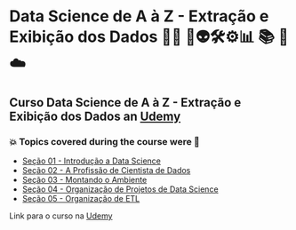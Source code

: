 # Data Science de A à Z - Extração e Exibição dos Dados 👨‍💻 🤖👽🛠️⚙️:bar_chart: :books: :game_die: ☁️
## Curso Data Science de A à Z - Extração e Exibição dos Dados an [Udemy](https://www.udemy.com/course/curso-data-science-completo/)
### :boom: Topics covered during the course were :rocket:
- [Seção 01 - Introdução a Data Science](https://github.com/romulovieira777/Data_Science_de_A_a_Z_Extracao_e_Exibicao_dos_Dados/tree/main/Se%C3%A7%C3%A3o_01_Introdu%C3%A7%C3%A3o_a_Data_Science)
- [Seção 02 - A Profissão de Cientista de Dados](https://github.com/romulovieira777/Data_Science_de_A_a_Z_Extracao_e_Exibicao_dos_Dados/tree/main/Se%C3%A7%C3%A3o_02_A_Profiss%C3%A3o_de_Cientista_de_Dados)
- [Seção 03 - Montando o Ambiente](https://github.com/romulovieira777/Data_Science_de_A_a_Z_Extracao_e_Exibicao_dos_Dados/tree/main/Se%C3%A7%C3%A3o_03_Montando_o_Ambiente)
- [Seção 04 - Organização de Projetos de Data Science](https://github.com/romulovieira777/Data_Science_de_A_a_Z_Extracao_e_Exibicao_dos_Dados/tree/main/Se%C3%A7%C3%A3o_04_Organiza%C3%A7%C3%A3o_de_Projetos_de_Data_Science)
- [Seção 05 - Organização de ETL]()

Link para o curso na [Udemy](https://www.udemy.com/course/curso-data-science-completo/)
